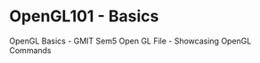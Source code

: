 OpenGL101 - Basics
================

OpenGL Basics - GMIT Sem5 Open GL File - Showcasing OpenGL Commands
